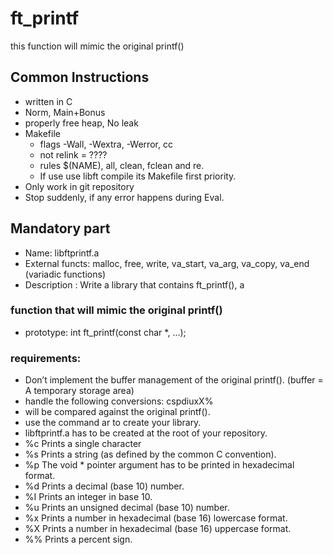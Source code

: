 
# ft_printf

this function will mimic the original printf()

## Common Instructions
- written in C
- Norm, Main+Bonus
- properly free heap, No leak
- Makefile
	- flags -Wall, -Wextra, -Werror, cc
	- not relink = ????
	- rules $(NAME), all, clean, fclean and re.
	- If use use libft compile its Makefile first priority.
- Only work in git repository
- Stop suddenly, if any error happens during Eval.

## Mandatory part
 - Name: libftprintf.a
 - External functs: malloc, free, write, va_start, va_arg, va_copy, va_end (variadic functions)
 - Description : Write a library that contains ft_printf(), a

### function that will mimic the original printf()
- prototype: int ft_printf(const char *, ...);

### requirements:
- Don’t implement the buffer management of the original printf().
    (buffer = A temporary storage area)
- handle the following conversions: cspdiuxX%
- will be compared against the original printf().
- use the command ar to create your library.
- libftprintf.a has to be created at the root of your repository.
- %c Prints a single character
- %s Prints a string (as defined by the common C convention).
- %p The void * pointer argument has to be printed in hexadecimal format.
- %d Prints a decimal (base 10) number.
- %I Prints an integer in base 10.
- %u Prints an unsigned decimal (base 10) number.
- %x Prints a number in hexadecimal (base 16) lowercase format.
- %X Prints a number in hexadecimal (base 16) uppercase format.
- %% Prints a percent sign.

